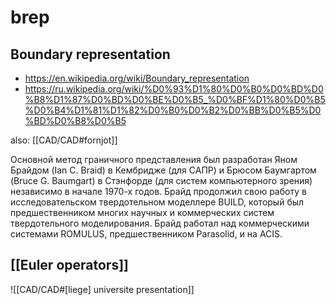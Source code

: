 # brep
## Boundary representation

- https://en.wikipedia.org/wiki/Boundary_representation
- https://ru.wikipedia.org/wiki/%D0%93%D1%80%D0%B0%D0%BD%D0%B8%D1%87%D0%BD%D0%BE%D0%B5_%D0%BF%D1%80%D0%B5%D0%B4%D1%81%D1%82%D0%B0%D0%B2%D0%BB%D0%B5%D0%BD%D0%B8%D0%B5

also: [[CAD/CAD#fornjot]]

Основной метод граничного представления был разработан Яном Брайдом (Ian C. Braid) в Кембридже (для САПР) и Брюсом Баумгартом (Bruce G. Baumgart) в Стэнфорде (для систем компьютерного зрения) независимо в начале 1970-х годов. Брайд продолжил свою работу в исследовательском твердотельном моделлере BUILD, который был предшественником многих научных и коммерческих систем твердотельного моделирования. Брайд работал над коммерческими системами ROMULUS, предшественником Parasolid, и на ACIS.

## [[Euler operators]]

![[CAD/CAD#[liege] universite presentation]]
